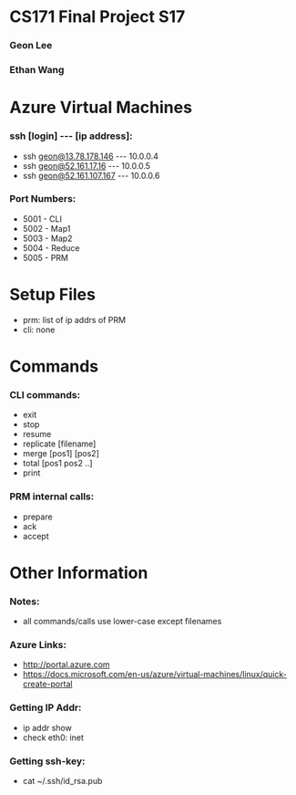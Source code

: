 CS171 Final Project S17
==============
### Geon Lee
### Ethan Wang

Azure Virtual Machines
==============
### ssh [login] --- [ip address]:
* ssh   geon@13.78.178.146  ---  10.0.0.4
* ssh   geon@52.161.17.16   ---  10.0.0.5
* ssh   geon@52.161.107.167  --- 10.0.0.6
### Port Numbers:
* 5001 - CLI
* 5002 - Map1
* 5003 - Map2
* 5004 - Reduce
* 5005 - PRM

Setup Files
==============
* prm: list of ip addrs of PRM
* cli: none

Commands
==============
### CLI commands:
* exit
* stop
* resume
* replicate [filename]
* merge [pos1] [pos2]
* total [pos1 pos2 ..]
* print
### PRM internal calls:
* prepare
* ack
* accept

Other Information
==============
### Notes:
* all commands/calls use lower-case except filenames
### Azure Links:
* http://portal.azure.com
* https://docs.microsoft.com/en-us/azure/virtual-machines/linux/quick-create-portal
### Getting IP Addr:
* ip addr show
* check eth0: inet
### Getting ssh-key:
* cat ~/.ssh/id_rsa.pub
